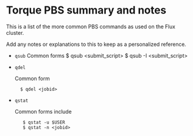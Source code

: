 # Torque PBS summary and notes

This is a list of the more common PBS commands as used on the Flux cluster.

Add any notes or explanations to this to keep as a personalized reference.

+ <code>qsub</code>
    Common forms
        $ qsub <submit_script>
        $ qsub -I <submit_script>

+ <code>qdel</code>

    Common form

        $ qdel <jobid>

+ <code>qstat</code>

    Common forms include

         $ qstat -u $USER
         $ qstat -n <jobid>

